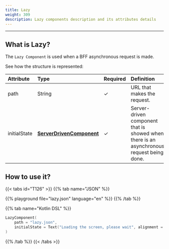 ```yaml
---
title: Lazy
weight: 309
description: Lazy components description and its attributes details
---
```


---

## What is Lazy?

The `Lazy Component` is used when a BFF asynchronous request is made.

See how the structure is represented:

| Attribute    | Type                                                 | Required | Definition                                                                               |
| :----------- | :--------------------------------------------------- | :------- | :--------------------------------------------------------------------------------------- |
| path         | String                                               | ✓        | URL that makes the request.                                                              |
| initialState | [**ServerDrivenComponent**](/pt/home/api/components) | ✓        | Server-driven component that is showed when there is an asynchronous request being done. |

## How to use it?

{{< tabs id="T126" >}}
{{% tab name="JSON" %}}

<!-- json-playground:lazy.json
{
  "_beagleComponent_": "beagle:lazycomponent",
  "path": "lazy.json",
  "initialState": {
    "_beagleComponent_": "beagle:text",
    "text": "Loading the screen, please wait",
    "alignment": "CENTER"
  }
}
-->

{{% playground file="lazy.json" language="en" %}}
{{% /tab %}}

{{% tab name="Kotlin DSL" %}}

```kotlin
LazyComponent(
    path = "lazy.json",
    initialState = Text("Loading the screen, please wait", alignment = TextAlignment.CENTER)
)
```

{{% /tab %}}
{{< /tabs >}}
